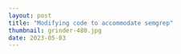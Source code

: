 ```yaml
---
layout: post
title: "Modifying code to accommodate semgrep"
thumbnail: grinder-480.jpg
date: 2023-05-03
---
```


<!-- Photo source: https://pixabay.com/nl/photos/slijper-hitachi-1412226/ -->
